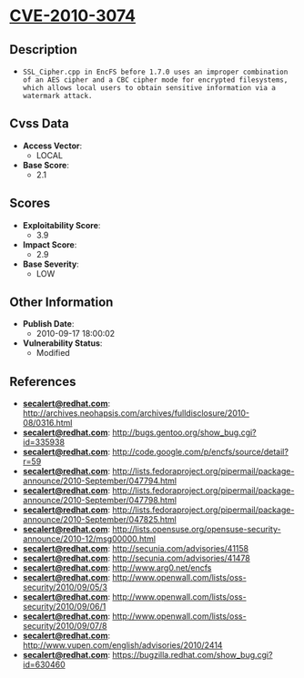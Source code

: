 
# [CVE-2010-3074](http://archives.neohapsis.com/archives/fulldisclosure/2010-08/0316.html)

## Description

- `SSL_Cipher.cpp in EncFS before 1.7.0 uses an improper combination of an AES cipher and a CBC cipher mode for encrypted filesystems, which allows local users to obtain sensitive information via a watermark attack.`

## Cvss Data

- **Access Vector**:
  - LOCAL
- **Base Score**:
  - 2.1

## Scores

- **Exploitability Score**:
  - 3.9
- **Impact Score**:
  - 2.9
- **Base Severity**:
  - LOW

## Other Information

- **Publish Date**:
  - 2010-09-17 18:00:02
- **Vulnerability Status**:
  - Modified

## References

- **secalert@redhat.com**: http://archives.neohapsis.com/archives/fulldisclosure/2010-08/0316.html
- **secalert@redhat.com**: http://bugs.gentoo.org/show_bug.cgi?id=335938
- **secalert@redhat.com**: http://code.google.com/p/encfs/source/detail?r=59
- **secalert@redhat.com**: http://lists.fedoraproject.org/pipermail/package-announce/2010-September/047794.html
- **secalert@redhat.com**: http://lists.fedoraproject.org/pipermail/package-announce/2010-September/047798.html
- **secalert@redhat.com**: http://lists.fedoraproject.org/pipermail/package-announce/2010-September/047825.html
- **secalert@redhat.com**: http://lists.opensuse.org/opensuse-security-announce/2010-12/msg00000.html
- **secalert@redhat.com**: http://secunia.com/advisories/41158
- **secalert@redhat.com**: http://secunia.com/advisories/41478
- **secalert@redhat.com**: http://www.arg0.net/encfs
- **secalert@redhat.com**: http://www.openwall.com/lists/oss-security/2010/09/05/3
- **secalert@redhat.com**: http://www.openwall.com/lists/oss-security/2010/09/06/1
- **secalert@redhat.com**: http://www.openwall.com/lists/oss-security/2010/09/07/8
- **secalert@redhat.com**: http://www.vupen.com/english/advisories/2010/2414
- **secalert@redhat.com**: https://bugzilla.redhat.com/show_bug.cgi?id=630460
